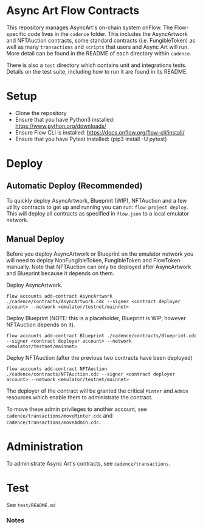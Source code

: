 # Async Art Flow Contracts

This repository manages AsyncArt's on-chain system onFlow. The Flow-specific code lives in the `cadence` folder. This includes the AsyncArtwork and NFTAuction contracts, some standard contracts (i.e. FungibleToken) as well as many `transactions` and `scripts` that users and Async Art will run. More detail can be found in the README of each directory within `cadence`.

There is also a `test` directory which contains unit and integrations tests. Details
on the test suite, including how to run it are found in its README.

# Setup

- Clone the repository
- Ensure that you have Python3 installed: https://www.python.org/downloads/
- Ensure Flow CLI is installed: https://docs.onflow.org/flow-cli/install/
- Ensure that you have Pytest installed: (pip3 install -U pytest)

# Deploy

## Automatic Deploy (Recommended)

To quickly deploy AsyncArtwork, Blueprint (WIP), NFTAuction and a few utility contracts to get up and running you can run: `flow project deploy`. This will deploy all contracts as specified in `flow.json` to a local emulator network.

## Manual Deploy

Before you deploy AsyncArtwork or Blueprint on the emulator network you will need to deploy NonFungibleToken, FungibleToken and FlowToken manually. Note that NFTAuction can only be deployed after AsyncArtwork and Blueprint because it depends on them.

Deploy AsyncArtwork.

`flow accounts add-contract AsyncArtwork ./cadence/contracts/AsyncArtwork.cdc --signer <contract deployer account> --network <emulator/testnet/mainnet>`

Deploy Blueprint (NOTE: this is a placeholder, Blueprint is WIP, however NFTAuction depends on it).

`flow accounts add-contract Blueprint ./cadence/contracts/Blueprint.cdc --signer <contract deployer account> --network <emulator/testnet/mainnet>`

Deploy NFTAuction (after the previous two contracts have been deployed)

`flow accounts add-contract NFTAuction ./cadence/contracts/NFTAuction.cdc --signer <contract deployer account> --network <emulator/testnet/mainnet>`

The deployer of the contract will be granted the critical `Minter` and `Admin` resources which enable them to administrate the contract. 

To move these admin privileges to another account, see `cadence/transactions/moveMinter.cdc` and `cadence/transactions/moveAdmin.cdc`.

# Administration 

To administrate Async Art's contracts, see `cadence/transactions`.

# Test

See `test/README.md`

### Notes